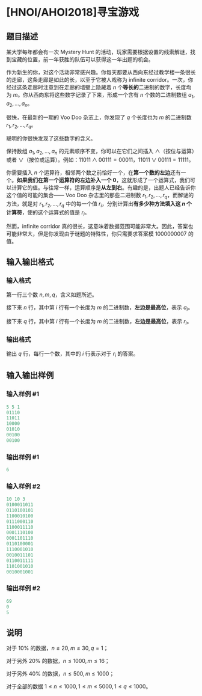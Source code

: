 # [HNOI/AHOI2018]寻宝游戏

## 题目描述

某大学每年都会有一次 Mystery Hunt 的活动，玩家需要根据设置的线索解谜，找到宝藏的位置，前一年获胜的队伍可以获得这一年出题的机会。

作为新生的你，对这个活动非常感兴趣。你每天都要从西向东经过教学楼一条很长的走廊，这条走廊是如此的长，以至于它被人戏称为 infinite corridor。一次，你经过这条走廊时注意到在走廊的墙壁上隐藏着 $n$ 个**等长的**二进制的数字，长度均为 $m$。你从西向东将这些数字记录了下来，形成一个含有 $n$ 个数的二进制数组 $a_1,a_2,...,a_n$。

很快，在最新的一期的 Voo Doo 杂志上，你发现了 $q$ 个长度也为 $m$ 的二进制数 $r_1,r_2,...,r_q$。

聪明的你很快发现了这些数字的含义。

保持数组 $a_1,a_2,...,a_n$ 的元素顺序不变，你可以在它们之间插入 $\land$（按位与运算）或者 $\lor$（按位或运算）。例如：$11011\land 00111=00011$，$11011\lor 00111=11111$。

你需要插入 $n$ 个运算符，相邻两个数之前恰好一个，在**第一个数的左边**还有一个。**如果我们在第一个运算符的左边补入一个 0**，这就形成了一个运算式，我们可以计算它的值。与往常一样，运算顺序是**从左到右**。有趣的是，出题人已经告诉你这个值的可能的集合—— Voo Doo 杂志里的那些二进制数 $r_1,r_2,...,r_q$，而解谜的方法，就是对 $r_1,r_2,...,r_q$ 中的每一个值 $r_i$，分别计算出**有多少种方法填入这 $n$ 个计算符**，使的这个运算式的值是 $r_i$。

然而，infinite corridor 真的很长，这意味着数据范围可能非常大。因此，答案也可能非常大，但是你发现由于谜题的特殊性，你只需要求答案模 $1000000007$ 的值。

## 输入输出格式

### 输入格式

第一行三个数 $n,m,q$，含义如题所述。

接下来 $n$ 行，其中第 $i$ 行有一个长度为 $m$ 的二进制数，**左边是最高位**，表示 $a_i$。

接下来 $q$ 行，其中第 $i$ 行有一个长度为 $m$ 的二进制数，**左边是最高位**，表示 $r_i$。

### 输出格式

输出 $q$ 行，每行一个数，其中的 $i$ 行表示对于 $r_i$ 的答案。

## 输入输出样例

### 输入样例 #1

```cpp
5 5 1
01110
11011
10000
01010
00100
00100
```


### 输出样例 #1

```cpp
6
```


### 输入样例 #2

```cpp
10 10 3
0100011011
0110100101
1100010100
0111000110
1100011110
0001110100
0001101110
0110100001
1110001010
0010011101
0110011111
1101001010
0010001001
```


### 输出样例 #2

```cpp
69
0
5
```


## 说明

对于 $10\%$ 的数据，$n \le 20, m \le 30, q = 1$；

对于另外 $20\%$ 的数据，$n \le 1000, m \le 16$；

对于另外 $40\%$ 的数据，$n \le 500, m \le 1000$；

对于全部的数据 $1\leq n\leq 1000,1\leq m\leq 5000,1\leq q\leq 1000$。

